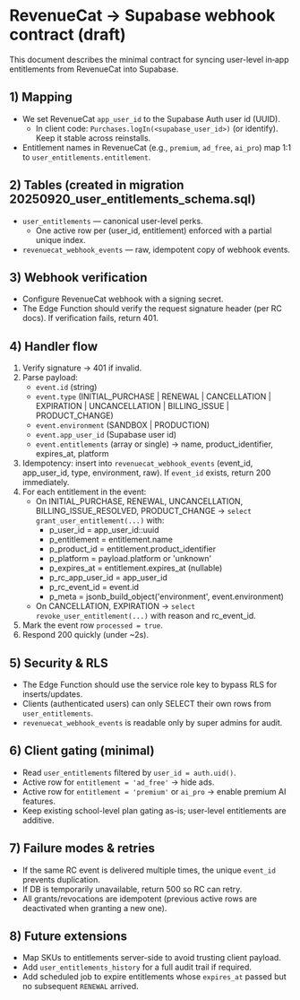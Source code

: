# RevenueCat → Supabase webhook contract (draft)

This document describes the minimal contract for syncing user-level in‑app entitlements from RevenueCat into Supabase.

## 1) Mapping
- We set RevenueCat `app_user_id` to the Supabase Auth user id (UUID).
  - In client code: `Purchases.logIn(<supabase_user_id>)` (or identify). Keep it stable across reinstalls.
- Entitlement names in RevenueCat (e.g., `premium`, `ad_free`, `ai_pro`) map 1:1 to `user_entitlements.entitlement`.

## 2) Tables (created in migration 20250920_user_entitlements_schema.sql)
- `user_entitlements` — canonical user-level perks.
  - One active row per (user_id, entitlement) enforced with a partial unique index.
- `revenuecat_webhook_events` — raw, idempotent copy of webhook events.

## 3) Webhook verification
- Configure RevenueCat webhook with a signing secret.
- The Edge Function should verify the request signature header (per RC docs). If verification fails, return 401.

## 4) Handler flow
1. Verify signature → 401 if invalid.
2. Parse payload:
   - `event.id` (string)
   - `event.type` (INITIAL_PURCHASE | RENEWAL | CANCELLATION | EXPIRATION | UNCANCELLATION | BILLING_ISSUE | PRODUCT_CHANGE)
   - `event.environment` (SANDBOX | PRODUCTION)
   - `event.app_user_id` (Supabase user id)
   - `event.entitlements` (array or single) → name, product_identifier, expires_at, platform
3. Idempotency: insert into `revenuecat_webhook_events` (event_id, app_user_id, type, environment, raw). If `event_id` exists, return 200 immediately.
4. For each entitlement in the event:
   - On INITIAL_PURCHASE, RENEWAL, UNCANCELLATION, BILLING_ISSUE_RESOLVED, PRODUCT_CHANGE → `select grant_user_entitlement(...)` with:
     - p_user_id = app_user_id::uuid
     - p_entitlement = entitlement.name
     - p_product_id = entitlement.product_identifier
     - p_platform = payload.platform or 'unknown'
     - p_expires_at = entitlement.expires_at (nullable)
     - p_rc_app_user_id = app_user_id
     - p_rc_event_id = event.id
     - p_meta = jsonb_build_object('environment', event.environment)
   - On CANCELLATION, EXPIRATION → `select revoke_user_entitlement(...)` with reason and rc_event_id.
5. Mark the event row `processed = true`.
6. Respond 200 quickly (under ~2s).

## 5) Security & RLS
- The Edge Function should use the service role key to bypass RLS for inserts/updates.
- Clients (authenticated users) can only SELECT their own rows from `user_entitlements`.
- `revenuecat_webhook_events` is readable only by super admins for audit.

## 6) Client gating (minimal)
- Read `user_entitlements` filtered by `user_id = auth.uid()`.
- Active row for `entitlement = 'ad_free'` → hide ads.
- Active row for `entitlement = 'premium'` or `ai_pro` → enable premium AI features.
- Keep existing school-level plan gating as-is; user-level entitlements are additive.

## 7) Failure modes & retries
- If the same RC event is delivered multiple times, the unique `event_id` prevents duplication.
- If DB is temporarily unavailable, return 500 so RC can retry.
- All grants/revocations are idempotent (previous active rows are deactivated when granting a new one).

## 8) Future extensions
- Map SKUs to entitlements server-side to avoid trusting client payload.
- Add `user_entitlements_history` for a full audit trail if required.
- Add scheduled job to expire entitlements whose `expires_at` passed but no subsequent `RENEWAL` arrived.
